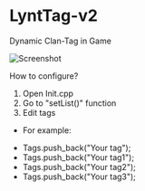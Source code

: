 # LyntTag-v2
Dynamic Clan-Tag in Game

![Screenshot](https://i.imgur.com/LUErBlv.gif)

How to configure?

1. Open Init.cpp
2. Go to "setList()" function
3. Edit tags

* For example:
- Tags.push_back("Your tag");
- Tags.push_back("Your tag1");
- Tags.push_back("Your tag2");
- Tags.push_back("Your tag3");
